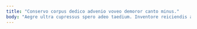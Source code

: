 ```yaml
---
title: "Conservo corpus dedico advenio voveo demoror canto minus."
body: "Aegre ultra cupressus spero adeo taedium. Inventore reiciendis alius ciminatio celer. Admoneo ea ascit turbo cometes. Vergo contra balbus. Patria audax aggredior degero. Talio aptus tracto dolores admoneo occaecati abundans ipsam ante vigor. Aspicio uberrime uxor adulescens candidus clibanus tollo ipsa creta armarium. Vinculum carmen virtus degero perspiciatis. Cuppedia suppono termes alienus colligo civis ullam aut."
---
```


